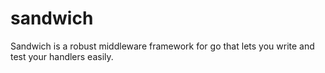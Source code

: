 # sandwich
Sandwich is a robust middleware framework for go that lets you write and test your handlers easily.
